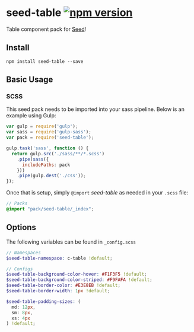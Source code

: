 # seed-table [![npm version](https://badge.fury.io/js/seed-table.svg)](https://badge.fury.io/js/seed-table)

Table component pack for [Seed](https://github.com/helpscout/seed)!

## Install
```
npm install seed-table --save
```


## Basic Usage

### SCSS
This seed pack needs to be imported into your sass pipeline. Below is an example using Gulp:


```javascript
var gulp = require('gulp');
var sass = require('gulp-sass');
var pack = require('seed-table');

gulp.task('sass', function () {
  return gulp.src('./sass/**/*.scss')
    .pipe(sass({
      includePaths: pack
    }))
    .pipe(gulp.dest('./css'));
});
```

Once that is setup, simply `@import` *seed-table* as needed in your `.scss` file:

```scss
// Packs
@import "pack/seed-table/_index";
```

## Options

The following variables can be found in `_config.scss`

```scss
// Namespaces
$seed-table-namespace: c-table !default;

// Configs
$seed-table-background-color-hover: #F1F3F5 !default;
$seed-table-background-color-striped: #F9FAFA !default;
$seed-table-border-color: #E3E8EB !default;
$seed-table-border-width: 1px !default;

$seed-table-padding-sizes: (
  md: 12px,
  sm: 8px,
  xs: 4px
) !default;
```
